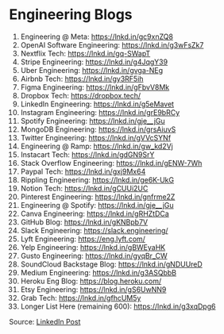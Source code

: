 # Engineering Blogs

1. Engineering @ Meta: https://lnkd.in/gc9xnZQ8
2. OpenAI Software Engineering: https://lnkd.in/g3wFsZk7
3. Nextflix Tech: https://lnkd.in/gq-SWapT
4. Stripe Engineering: https://lnkd.in/g4JqgY39
5. Uber Engineering: https://lnkd.in/gvga-NEg 
6. Airbnb Tech: https://lnkd.in/gy3RF5ih
7. Figma Engineering: https://lnkd.in/gFbvV8Mk
8. Dropbox Tech: https://dropbox.tech/
9. LinkedIn Engineering: https://lnkd.in/g5eMavet
10. Instagram Engineering: https://lnkd.in/grE9bRCy
11. Spotify Engineering: https://lnkd.in/gje__jGu
12. MongoDB Engineering: https://lnkd.in/grsAiuvS
13. Twitter Engineering: https://lnkd.in/gVVcSYNf
14. Engineering @ Ramp: https://lnkd.in/gw_kd2Vj
15. Instacart Tech: https://lnkd.in/gdGN9SrY
16. Stack Overflow Engineering: https://lnkd.in/gENW-7Wh
17. Paypal Tech: https://lnkd.in/gxj9Mx64
18. Rippling Engineering: https://lnkd.in/ge6K-UkG
19. Notion Tech: https://lnkd.in/gCUUi2UC
20. Pinterest Engineering: https://lnkd.in/gnfrme2Z
21. Engineering @ Spotify: https://lnkd.in/gje__jGu
22. Canva Engineering: https://lnkd.in/gRHZtDCa
23. GitHub Blog: https://lnkd.in/gKNBpb7V
24. Slack Engineering: https://slack.engineering/
25. Lyft Engineering: https://eng.lyft.com/
26. Yelp Engineering: https://lnkd.in/gBWEyaHK
27. Gusto Engineering: https://lnkd.in/gyqBr_CW
28. SoundCloud Backstage Blog: https://lnkd.in/gNDUUreD
29. Medium Engineering: https://lnkd.in/g3ASQbbB
30. Heroku Eng Blog: https://blog.heroku.com/
31. Etsy Engineering: https://lnkd.in/gS6UwNN9
32. Grab Tech: https://lnkd.in/gfhcUM5y
33. Longer List Here (remaining 600): https://lnkd.in/g3xqDpg6

Source: [LinkedIn Post](https://www.linkedin.com/posts/ryanlpeterman_681-engineering-blogs-that-will-help-you-activity-7130585251843637248-8yOq?utm_source=share&utm_medium=member_desktop)
